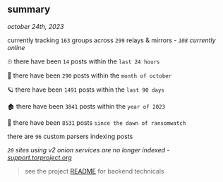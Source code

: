 
## summary
_october 24th, 2023_

currently tracking `163` groups across `299` relays & mirrors - _`108` currently online_

⏲ there have been `14` posts within the `last 24 hours`

🦈 there have been `290` posts within the `month of october`

🪐 there have been `1491` posts within the `last 90 days`

🏚 there have been `3841` posts within the `year of 2023`

🦕 there have been `8531` posts `since the dawn of ransomwatch`

there are `96` custom parsers indexing posts

_`20` sites using v2 onion services are no longer indexed - [support.torproject.org](https://support.torproject.org/onionservices/v2-deprecation/)_

> see the project [README](https://github.com/joshhighet/ransomwatch#ransomwatch--) for backend technicals
